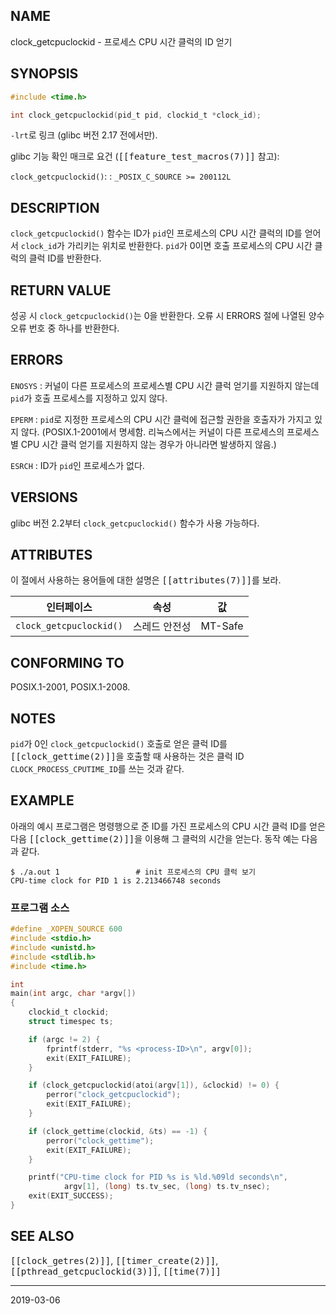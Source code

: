 ## NAME

clock_getcpuclockid - 프로세스 CPU 시간 클럭의 ID 얻기

## SYNOPSIS

```c
#include <time.h>

int clock_getcpuclockid(pid_t pid, clockid_t *clock_id);
```

`-lrt`로 링크 (glibc 버전 2.17 전에서만).

glibc 기능 확인 매크로 요건 (<tt>[[feature_test_macros(7)]]</tt> 참고):

`clock_getcpuclockid()`:
:   `_POSIX_C_SOURCE >= 200112L`

## DESCRIPTION

`clock_getcpuclockid()` 함수는 ID가 `pid`인 프로세스의 CPU 시간 클럭의 ID를 얻어서 `clock_id`가 가리키는 위치로 반환한다. `pid`가 0이면 호출 프로세스의 CPU 시간 클럭의 클럭 ID를 반환한다.

## RETURN VALUE

성공 시 `clock_getcpuclockid()`는 0을 반환한다. 오류 시 ERRORS 절에 나열된 양수 오류 번호 중 하나를 반환한다.

## ERRORS

`ENOSYS`
:   커널이 다른 프로세스의 프로세스별 CPU 시간 클럭 얻기를 지원하지 않는데 `pid`가 호출 프로세스를 지정하고 있지 않다.

`EPERM`
:   `pid`로 지정한 프로세스의 CPU 시간 클럭에 접근할 권한을 호출자가 가지고 있지 않다. (POSIX.1-2001에서 명세함. 리눅스에서는 커널이 다른 프로세스의 프로세스별 CPU 시간 클럭 얻기를 지원하지 않는 경우가 아니라면 발생하지 않음.)

`ESRCH`
:   ID가 `pid`인 프로세스가 없다.

## VERSIONS

glibc 버전 2.2부터 `clock_getcpuclockid()` 함수가 사용 가능하다.

## ATTRIBUTES

이 절에서 사용하는 용어들에 대한 설명은 <tt>[[attributes(7)]]</tt>를 보라.

| 인터페이스 | 속성 | 값 |
| --- | --- | --- |
| `clock_getcpuclockid()` | 스레드 안전성 | MT-Safe |

## CONFORMING TO

POSIX.1-2001, POSIX.1-2008.

## NOTES

`pid`가 0인 `clock_getcpuclockid()` 호출로 얻은 클럭 ID를 <tt>[[clock_gettime(2)]]</tt>을 호출할 때 사용하는 것은 클럭 ID `CLOCK_PROCESS_CPUTIME_ID`를 쓰는 것과 같다.

## EXAMPLE

아래의 예시 프로그램은 명령행으로 준 ID를 가진 프로세스의 CPU 시간 클럭 ID를 얻은 다음 <tt>[[clock_gettime(2)]]</tt>을 이용해 그 클럭의 시간을 얻는다. 동작 예는 다음과 같다.

```text
$ ./a.out 1                 # init 프로세스의 CPU 클럭 보기
CPU-time clock for PID 1 is 2.213466748 seconds
```

### 프로그램 소스

```c
#define _XOPEN_SOURCE 600
#include <stdio.h>
#include <unistd.h>
#include <stdlib.h>
#include <time.h>

int
main(int argc, char *argv[])
{
    clockid_t clockid;
    struct timespec ts;

    if (argc != 2) {
        fprintf(stderr, "%s <process-ID>\n", argv[0]);
        exit(EXIT_FAILURE);
    }

    if (clock_getcpuclockid(atoi(argv[1]), &clockid) != 0) {
        perror("clock_getcpuclockid");
        exit(EXIT_FAILURE);
    }

    if (clock_gettime(clockid, &ts) == -1) {
        perror("clock_gettime");
        exit(EXIT_FAILURE);
    }

    printf("CPU-time clock for PID %s is %ld.%09ld seconds\n",
            argv[1], (long) ts.tv_sec, (long) ts.tv_nsec);
    exit(EXIT_SUCCESS);
}
```

## SEE ALSO

<tt>[[clock_getres(2)]]</tt>, <tt>[[timer_create(2)]]</tt>, <tt>[[pthread_getcpuclockid(3)]]</tt>, <tt>[[time(7)]]</tt>

----

2019-03-06
